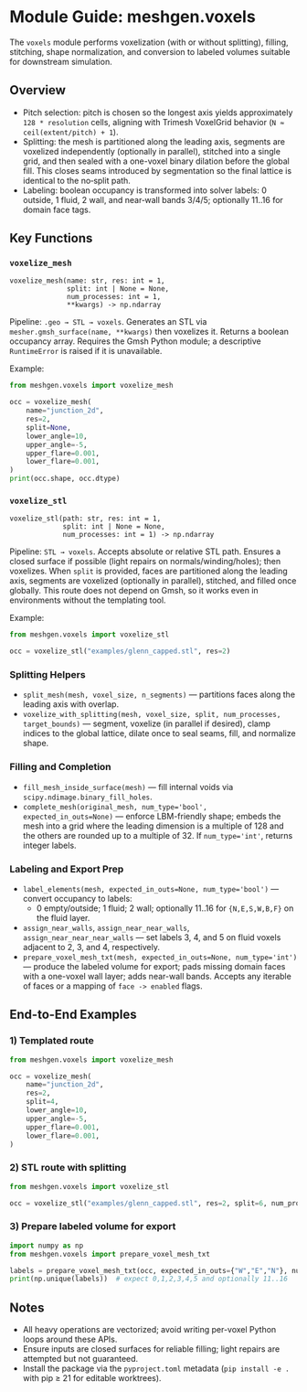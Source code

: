 # Module Guide: meshgen.voxels

The `voxels` module performs voxelization (with or without splitting), filling, stitching, shape normalization, and conversion to labeled volumes suitable for downstream simulation.

## Overview

- Pitch selection: pitch is chosen so the longest axis yields approximately `128 * resolution` cells, aligning with Trimesh VoxelGrid behavior (`N ≈ ceil(extent/pitch) + 1`).
- Splitting: the mesh is partitioned along the leading axis, segments are voxelized independently (optionally in parallel), stitched into a single grid, and then sealed with a one-voxel binary dilation before the global fill. This closes seams introduced by segmentation so the final lattice is identical to the no‑split path.
- Labeling: boolean occupancy is transformed into solver labels: 0 outside, 1 fluid, 2 wall, and near‑wall bands 3/4/5; optionally 11..16 for domain face tags.

## Key Functions

### `voxelize_mesh`

```
voxelize_mesh(name: str, res: int = 1,
              split: int | None = None,
              num_processes: int = 1,
              **kwargs) -> np.ndarray
```

Pipeline: `.geo → STL → voxels`. Generates an STL via `mesher.gmsh_surface(name, **kwargs)` then voxelizes it. Returns a boolean occupancy array.
Requires the Gmsh Python module; a descriptive `RuntimeError` is raised if it is unavailable.

Example:

```python
from meshgen.voxels import voxelize_mesh

occ = voxelize_mesh(
    name="junction_2d",
    res=2,
    split=None,
    lower_angle=10,
    upper_angle=-5,
    upper_flare=0.001,
    lower_flare=0.001,
)
print(occ.shape, occ.dtype)
```

### `voxelize_stl`

```
voxelize_stl(path: str, res: int = 1,
             split: int | None = None,
             num_processes: int = 1) -> np.ndarray
```

Pipeline: `STL → voxels`. Accepts absolute or relative STL path. Ensures a closed surface if possible (light repairs on normals/winding/holes); then voxelizes. When `split` is provided, faces are partitioned along the leading axis, segments are voxelized (optionally in parallel), stitched, and filled once globally.
This route does not depend on Gmsh, so it works even in environments without the templating tool.

Example:

```python
from meshgen.voxels import voxelize_stl

occ = voxelize_stl("examples/glenn_capped.stl", res=2)
```

### Splitting Helpers

- `split_mesh(mesh, voxel_size, n_segments)` — partitions faces along the leading axis with overlap.
- `voxelize_with_splitting(mesh, voxel_size, split, num_processes, target_bounds)` — segment, voxelize (in parallel if desired), clamp indices to the global lattice, dilate once to seal seams, fill, and normalize shape.

### Filling and Completion

- `fill_mesh_inside_surface(mesh)` — fill internal voids via `scipy.ndimage.binary_fill_holes`.
- `complete_mesh(original_mesh, num_type='bool', expected_in_outs=None)` — enforce LBM-friendly shape; embeds the mesh into a grid where the leading dimension is a multiple of 128 and the others are rounded up to a multiple of 32. If `num_type='int'`, returns integer labels.

### Labeling and Export Prep

- `label_elements(mesh, expected_in_outs=None, num_type='bool')` — convert occupancy to labels:
  - 0 empty/outside; 1 fluid; 2 wall; optionally 11..16 for `{N,E,S,W,B,F}` on the fluid layer.
- `assign_near_walls`, `assign_near_near_walls`, `assign_near_near_near_walls` — set labels 3, 4, and 5 on fluid voxels adjacent to 2, 3, and 4, respectively.
- `prepare_voxel_mesh_txt(mesh, expected_in_outs=None, num_type='int')` — produce the labeled volume for export; pads missing domain faces with a one-voxel wall layer; adds near-wall bands. Accepts any iterable of faces or a mapping of `face -> enabled` flags.

## End-to-End Examples

### 1) Templated route

```python
from meshgen.voxels import voxelize_mesh

occ = voxelize_mesh(
    name="junction_2d",
    res=2,
    split=4,
    lower_angle=10,
    upper_angle=-5,
    upper_flare=0.001,
    lower_flare=0.001,
)
```

### 2) STL route with splitting

```python
from meshgen.voxels import voxelize_stl

occ = voxelize_stl("examples/glenn_capped.stl", res=2, split=6, num_processes=6)
```

### 3) Prepare labeled volume for export

```python
import numpy as np
from meshgen.voxels import prepare_voxel_mesh_txt

labels = prepare_voxel_mesh_txt(occ, expected_in_outs={"W","E","N"}, num_type='int')
print(np.unique(labels))  # expect 0,1,2,3,4,5 and optionally 11..16
```

## Notes

- All heavy operations are vectorized; avoid writing per-voxel Python loops around these APIs.
- Ensure inputs are closed surfaces for reliable filling; light repairs are attempted but not guaranteed.
- Install the package via the `pyproject.toml` metadata (`pip install -e .` with pip ≥ 21 for editable worktrees).
